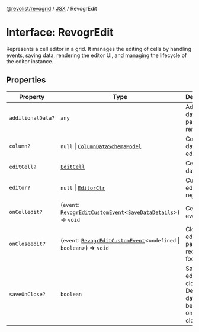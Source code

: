 [@revolist/revogrid](README.md) / [JSX](Namespace.JSX.md) / RevogrEdit

# Interface: RevogrEdit

Represents a cell editor in a grid.
It manages the editing of cells by handling events, saving data, rendering the editor UI,
and managing the lifecycle of the editor instance.

## Properties

| Property | Type | Description | Defined in |
| ------ | ------ | ------ | ------ |
| `additionalData?` | `any` | Additional data to pass to renderer | [src/components.d.ts:1678](https://github.com/revolist/revogrid/blob/c4e80f786890231c76aca88d327b090657d3fbb9/src/components.d.ts#L1678) |
| `column?` | `null` \| [`ColumnDataSchemaModel`](TypeAlias.ColumnDataSchemaModel.md) | Column data for editor. | [src/components.d.ts:1682](https://github.com/revolist/revogrid/blob/c4e80f786890231c76aca88d327b090657d3fbb9/src/components.d.ts#L1682) |
| `editCell?` | [`EditCell`](TypeAlias.EditCell.md) | Cell to edit data. | [src/components.d.ts:1686](https://github.com/revolist/revogrid/blob/c4e80f786890231c76aca88d327b090657d3fbb9/src/components.d.ts#L1686) |
| `editor?` | `null` \| [`EditorCtr`](TypeAlias.EditorCtr.md) | Custom editors register | [src/components.d.ts:1690](https://github.com/revolist/revogrid/blob/c4e80f786890231c76aca88d327b090657d3fbb9/src/components.d.ts#L1690) |
| `onCelledit?` | (`event`: [`RevogrEditCustomEvent`](Interface.RevogrEditCustomEvent.md)\<[`SaveDataDetails`](TypeAlias.SaveDataDetails.md)\>) => `void` | Cell edit event | [src/components.d.ts:1694](https://github.com/revolist/revogrid/blob/c4e80f786890231c76aca88d327b090657d3fbb9/src/components.d.ts#L1694) |
| `onCloseedit?` | (`event`: [`RevogrEditCustomEvent`](Interface.RevogrEditCustomEvent.md)\<`undefined` \| `boolean`\>) => `void` | Close editor event pass true if requires focus next | [src/components.d.ts:1698](https://github.com/revolist/revogrid/blob/c4e80f786890231c76aca88d327b090657d3fbb9/src/components.d.ts#L1698) |
| `saveOnClose?` | `boolean` | Save on editor close. Defines if data should be saved on editor close. | [src/components.d.ts:1702](https://github.com/revolist/revogrid/blob/c4e80f786890231c76aca88d327b090657d3fbb9/src/components.d.ts#L1702) |
